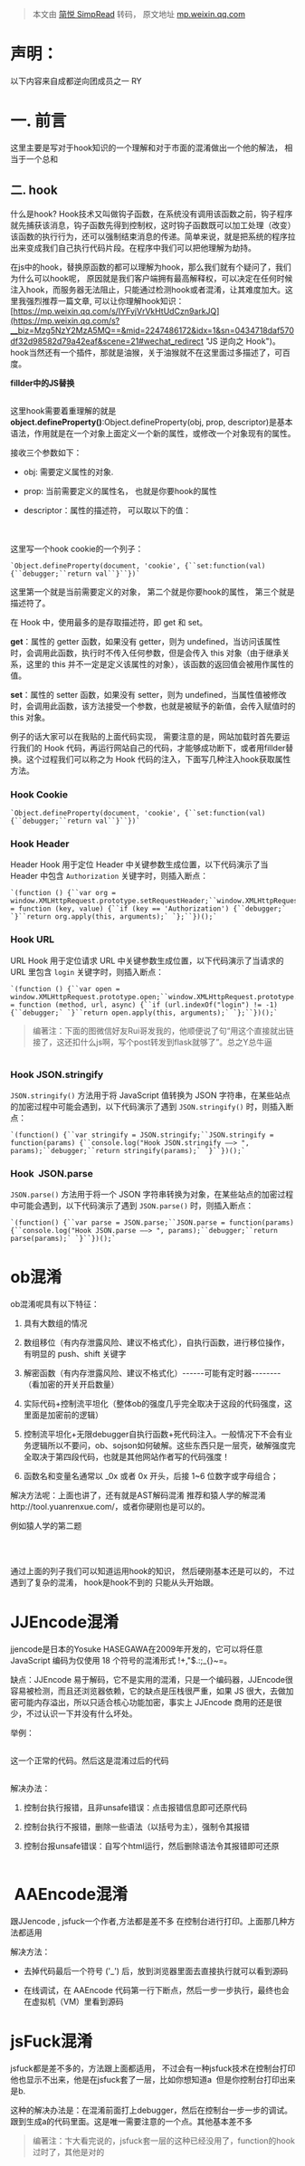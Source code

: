 > 本文由 [简悦 SimpRead](http://ksria.com/simpread/) 转码， 原文地址 [mp.weixin.qq.com](https://mp.weixin.qq.com/s/JjmagOPPGQzHRlsmAw9THA)

声明：
===

以下内容来自成都逆向团成员之一 RY

  

一. 前言
=====

这里主要是写对于hook知识的一个理解和对于市面的混淆做出一个他的解法， 相当于一个总和

二. hook
-------

什么是hook? Hook技术又叫做钩子函数，在系统没有调用该函数之前，钩子程序就先捕获该消息，钩子函数先得到控制权，这时钩子函数既可以加工处理（改变）该函数的执行行为，还可以强制结束消息的传递。简单来说，就是把系统的程序拉出来变成我们自己执行代码片段。在程序中我们可以把他理解为劫持。

在js中的hook，替换原函数的都可以理解为hook，那么我们就有个疑问了，我们为什么可以hook呢， 原因就是我们客户端拥有最高解释权，可以决定在任何时候注入hook，而服务器无法阻止，只能通过检测hook或者混淆，让其难度加大。这里我强烈推荐一篇文章, 可以让你理解hook知识：[https://mp.weixin.qq.com/s/IYFyjVrVkHtUdCzn9arkJQ](https://mp.weixin.qq.com/s?__biz=Mzg5NzY2MzA5MQ==&mid=2247486172&idx=1&sn=0434718daf570df32d98582d79a42eaf&scene=21#wechat_redirect "JS 逆向之 Hook")。hook当然还有一个插件，那就是油猴，关于油猴就不在这里面过多描述了，可百度。

  

**fillder中的JS替换**

**![图片](data:image/gif;base64,iVBORw0KGgoAAAANSUhEUgAAAAEAAAABCAYAAAAfFcSJAAAADUlEQVQImWNgYGBgAAAABQABh6FO1AAAAABJRU5ErkJggg==)**

这里hook需要着重理解的就是**object.defineProperty()**:Object.defineProperty(obj, prop, descriptor)是基本语法，作用就是在一个对象上面定义一个新的属性，或修改一个对象现有的属性。

  

接收三个参数如下：

*   obj: 需要定义属性的对象.
    
*   prop: 当前需要定义的属性名， 也就是你要hook的属性　　　　　
    
*   descriptor：属性的描述符， 可以取以下的值：
    

　　　　　　　　![图片](data:image/gif;base64,iVBORw0KGgoAAAANSUhEUgAAAAEAAAABCAYAAAAfFcSJAAAADUlEQVQImWNgYGBgAAAABQABh6FO1AAAAABJRU5ErkJggg==)

这里写一个hook cookie的一个列子：　

```
`Object.defineProperty(document, 'cookie', {``set:function(val){``debugger;``return val``}``})`
```

这里第一个就是当前需要定义的对象， 第二个就是你要hook的属性， 第三个就是描述符了。

  

在 Hook 中，使用最多的是存取描述符，即 get 和 set。

**get**：属性的 getter 函数，如果没有 getter，则为 undefined，当访问该属性时，会调用此函数，执行时不传入任何参数，但是会传入 this 对象（由于继承关系，这里的 this 并不一定是定义该属性的对象），该函数的返回值会被用作属性的值。

**set**：属性的 setter 函数，如果没有 setter，则为 undefined，当属性值被修改时，会调用此函数，该方法接受一个参数，也就是被赋予的新值，会传入赋值时的 this 对象。

例子的话大家可以在我贴的上面代码实现， 需要注意的是，网站加载时首先要运行我们的 Hook 代码，再运行网站自己的代码，才能够成功断下，或者用fillder替换。这个过程我们可以称之为 Hook 代码的注入，下面写几种注入hook获取属性方法。

  

### Hook Cookie

  

```
`Object.defineProperty(document, 'cookie', {``set:function(val){``debugger;``return val``}``})`
```

### Hook Header

Header Hook 用于定位 Header 中关键参数生成位置，以下代码演示了当 Header 中包含 `Authorization` 关键字时，则插入断点：

```
`(function () {``var org = window.XMLHttpRequest.prototype.setRequestHeader;``window.XMLHttpRequest.prototype.setRequestHeader = function (key, value) {``if (key == 'Authorization') {``debugger;` `}``return org.apply(this, arguments);` `};``})();`
```

### Hook URL

URL Hook 用于定位请求 URL 中关键参数生成位置，以下代码演示了当请求的 URL 里包含 `login` 关键字时，则插入断点：

```
`(function () {``var open = window.XMLHttpRequest.prototype.open;``window.XMLHttpRequest.prototype.open = function (method, url, async) {``if (url.indexOf("login") != -1) {``debugger;` `}``return open.apply(this, arguments);` `};``})();`
```

  

  

> 编著注：下面的图微信好友Rui哥发我的，他顺便说了句“用这个直接就出链接了，这还扣什么js啊，写个post转发到flask就够了”。总之Y总牛逼

![图片](data:image/gif;base64,iVBORw0KGgoAAAANSUhEUgAAAAEAAAABCAYAAAAfFcSJAAAADUlEQVQImWNgYGBgAAAABQABh6FO1AAAAABJRU5ErkJggg==)

  

  

### Hook JSON.stringify

`JSON.stringify()` 方法用于将 JavaScript 值转换为 JSON 字符串，在某些站点的加密过程中可能会遇到，以下代码演示了遇到 `JSON.stringify()` 时，则插入断点：

```
`(function() {``var stringify = JSON.stringify;``JSON.stringify = function(params) {``console.log("Hook JSON.stringify ——> ", params);``debugger;``return stringify(params);` `}``})();`
```

### Hook  JSON.parse

`JSON.parse()` 方法用于将一个 JSON 字符串转换为对象，在某些站点的加密过程中可能会遇到，以下代码演示了遇到 `JSON.parse()` 时，则插入断点：

```
`(function() {``var parse = JSON.parse;``JSON.parse = function(params) {``console.log("Hook JSON.parse ——> ", params);``debugger;``return parse(params);` `}``})();`
```

ob混淆
====

ob混淆呢具有以下特征：

1.  具有大数组的情况
    
2.  数组移位（有内存泄露风险、建议不格式化），自执行函数，进行移位操作，有明显的 push、shift 关键字
    
3.  解密函数（有内存泄露风险、建议不格式化）------可能有定时器--------（看加密的开关开启数量）
    
4.  实际代码+控制流平坦化（整体ob的强度几乎完全取决于这段的代码强度，这里面是加密前的逻辑）
    
5.  控制流平坦化+无限debugger自执行函数+死代码注入。一般情况下不会有业务逻辑所以不要问，ob、sojson如何破解。这些东西只是一层壳，破解强度完全取决于第四段代码，也就是其他网站作者写的代码强度！
    
6.  函数名和变量名通常以 _0x 或者 0x 开头，后接 1~6 位数字或字母组合；
    

  

解决方法呢：上面也讲了，还有就是AST解码混淆 推荐和猿人学的解混淆http://tool.yuanrenxue.com/，或者你硬刚也是可以的。

  

例如猿人学的第二题

  

![图片](data:image/gif;base64,iVBORw0KGgoAAAANSUhEUgAAAAEAAAABCAYAAAAfFcSJAAAADUlEQVQImWNgYGBgAAAABQABh6FO1AAAAABJRU5ErkJggg==)

 ![图片](data:image/gif;base64,iVBORw0KGgoAAAANSUhEUgAAAAEAAAABCAYAAAAfFcSJAAAADUlEQVQImWNgYGBgAAAABQABh6FO1AAAAABJRU5ErkJggg==)

通过上面的列子我们可以知道运用hook的知识， 然后硬刚基本还是可以的， 不过遇到了复杂的混淆， hook是hook不到的 只能从头开始跟。

JJEncode混淆
==========

jjencode是日本的Yosuke HASEGAWA在2009年开发的，它可以将任意 JavaScript 编码为仅使用 18 个符号的混淆形式 []()!+,\"$.:;_{}~=。

缺点：JJEncode 易于解码，它不是实用的混淆，只是一个编码器，JJEncode很容易被检测，而且还浏览器依赖，它的缺点是压栈很严重，如果 JS 很大，去做加密可能内存溢出，所以只适合核心功能加密，事实上 JJEncode 商用的还是很少，不过认识一下并没有什么坏处。

  

举例：

![图片](data:image/gif;base64,iVBORw0KGgoAAAANSUhEUgAAAAEAAAABCAYAAAAfFcSJAAAADUlEQVQImWNgYGBgAAAABQABh6FO1AAAAABJRU5ErkJggg==)

这一个正常的代码。然后这是混淆过后的代码

![图片](data:image/gif;base64,iVBORw0KGgoAAAANSUhEUgAAAAEAAAABCAYAAAAfFcSJAAAADUlEQVQImWNgYGBgAAAABQABh6FO1AAAAABJRU5ErkJggg==)

解决办法：

1.  控制台执行报错，且非unsafe错误：点击报错信息即可还原代码
    
2.  控制台执行不报错，删除一些语法（以括号为主），强制令其报错
    
3.  控制台报unsafe错误：自写个html运行，然后删除语法令其报错即可还原 
    

![图片](data:image/gif;base64,iVBORw0KGgoAAAANSUhEUgAAAAEAAAABCAYAAAAfFcSJAAAADUlEQVQImWNgYGBgAAAABQABh6FO1AAAAABJRU5ErkJggg==)

 AAEncode混淆
===========

跟JJencode , jsfuck一个作者,方法都是差不多 在控制台进行打印。上面那几种方法都适用

解决方法：

*   去掉代码最后一个符号 ('_') 后，放到浏览器里面去直接执行就可以看到源码
    
*   在线调试，在 AAEncode 代码第一行下断点，然后一步一步执行，最终也会在虚拟机（VM）里看到源码
    

  

jsFuck混淆
========

jsfuck都是差不多的，方法跟上面都适用， 不过会有一种jsfuck技术在控制台打印他也显示不出来，他是在jsfuck套了一层，比如你想知道a  但是你控制台打印出来是b.

这种的解决办法是：在混淆前面打上debugger，然后在控制台一步一步的调试。跟到生成a的代码里面。这是唯一需要注意的一个点。其他基本差不多

  

> 编著注：卞大看完说的，jsfuck套一层的这种已经没用了，function的hook过时了，其他是对的